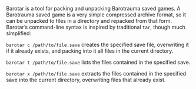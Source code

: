 Barotar is a tool for packing and unpacking Barotrauma saved games. A
Barotrauma saved game is a very simple compressed archive format, so it can be
unpacked to files in a directory and repacked from that form. Barotar’s
command-line syntax is inspired by traditional `tar`, though much simplified:

`barotar c /path/to/file.save` creates the specified save file, overwriting it
if it already exists, and packing into it all files in the current directory.

`barotar t /path/to/file.save` lists the files contained in the specified save.

`barotar x /path/to/file.save` extracts the files contained in the specified
save into the current directory, overwriting files that already exist.
